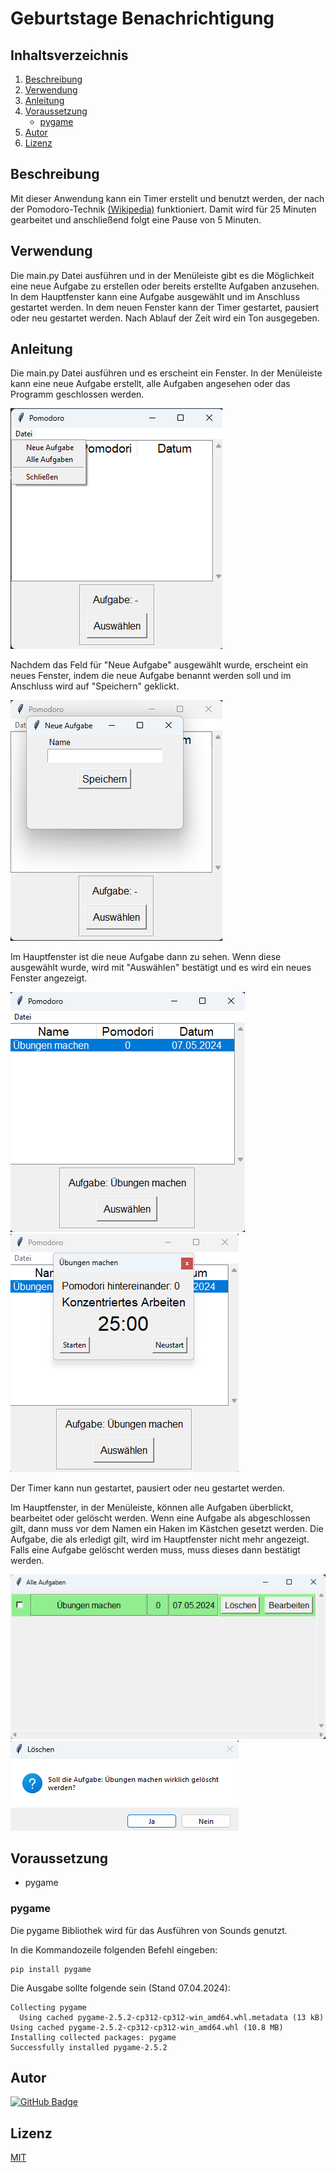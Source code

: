 # Geburtstage Benachrichtigung

## Inhaltsverzeichnis
1. [Beschreibung](#beschreibung)
2. [Verwendung](#verwendung)
3. [Anleitung](#anleitung)
4. [Voraussetzung](#voraussetzung)
   - [pygame](#pygame)
5. [Autor](#autor)
6. [Lizenz](#lizenz)


## Beschreibung

Mit dieser Anwendung kann ein Timer erstellt und benutzt werden, der nach der Pomodoro-Technik
[(Wikipedia)](https://de.wikipedia.org/wiki/Pomodoro-Technik) funktioniert. Damit wird für 25 Minuten gearbeitet und
anschließend folgt eine Pause von 5 Minuten.

## Verwendung
Die main.py Datei ausführen und in der Menüleiste gibt es die Möglichkeit eine neue Aufgabe zu erstellen oder bereits
erstellte Aufgaben anzusehen. In dem Hauptfenster kann eine Aufgabe ausgewählt und im Anschluss gestartet werden. In
dem neuen Fenster kann der Timer gestartet, pausiert oder neu gestartet werden. Nach Ablauf der Zeit wird ein Ton
ausgegeben.

## Anleitung
Die main.py Datei ausführen und es erscheint ein Fenster. In der Menüleiste kann eine neue Aufgabe erstellt, alle 
Aufgaben angesehen oder das Programm geschlossen werden.

![first](media/first_image.png)

Nachdem das Feld für "Neue Aufgabe" ausgewählt wurde, erscheint ein neues Fenster, indem die neue Aufgabe benannt werden
soll und im Anschluss wird auf "Speichern" geklickt.

![second](media/second_image.png)

Im Hauptfenster ist die neue Aufgabe dann zu sehen. Wenn diese ausgewählt wurde, wird mit "Auswählen" bestätigt und es
wird ein neues Fenster angezeigt.

![third](media/third_image.png)
![fourth](media/fourth_image.png)

Der Timer kann nun gestartet, pausiert oder neu gestartet werden.

Im Hauptfenster, in der Menüleiste, können alle Aufgaben überblickt, bearbeitet oder gelöscht werden. Wenn eine Aufgabe
als abgeschlossen gilt, dann muss vor dem Namen ein Haken im Kästchen gesetzt werden. Die Aufgabe, die als erledigt gilt,
wird im Hauptfenster nicht mehr angezeigt. Falls eine Aufgabe gelöscht werden muss, muss dieses dann bestätigt werden.

![fifth](media/fifth_image.png)
![sixth](media/sixth_image.png)

## Voraussetzung
- pygame
### pygame
Die pygame Bibliothek wird für das Ausführen von Sounds genutzt.

In die Kommandozeile folgenden Befehl eingeben:
````shell
pip install pygame
````
Die Ausgabe sollte folgende sein (Stand 07.04.2024):
````shell
Collecting pygame
  Using cached pygame-2.5.2-cp312-cp312-win_amd64.whl.metadata (13 kB)
Using cached pygame-2.5.2-cp312-cp312-win_amd64.whl (10.8 MB)
Installing collected packages: pygame
Successfully installed pygame-2.5.2
````


## Autor
[![GitHub Badge](https://img.shields.io/badge/PixelPilot24-Profile-darkgreen?style=flat&logo=github)](https://github.com/PixelPilot24)

## Lizenz
[MIT](https://choosealicense.com/licenses/mit/)